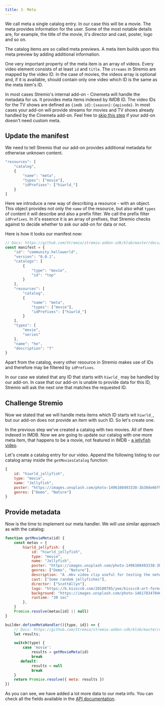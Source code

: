 ```yaml
---
title: 3. Meta
---
```


We call meta a single catalog entry. In our case this will be a movie. The meta provides information for the user. Some of the most notable details are, for example, the title of the movie, it's director and cast, poster, logo and so on.

The catalog items are so called meta previews. A meta item builds upon this meta preview by adding additional information.

One very important property of the meta item is an array of videos. Every video element consists of at least `id` and `title`. The `streams` in Stremio are mapped by the video ID. In the case of movies, the videos array is optional and, if it is available, should contain only one video which ID is the same as the meta item's ID.

In most cases Stremio's internal add-on - Cinemeta will handle the metadata for us. It provides meta items indexed by IMDB ID. The video IDs for the TV shows are defined as `{imdb id}:{season}:{episode}`. In most cases your add-on will provide streams for movies and TV shows already handled by the Cinemeta add-on. Feel free to [skip this step](/stremio-addon-guide/sdk-guide/step4) if your add-on doesn't need custom meta.

## Update the manifest

We need to tell Stremio that our add-on provides additional metadata for otherwise unknown content.

```js
"resources": [
    "catalog",
    {
        "name": "meta",
        "types": ["movie"],
        "idPrefixes": ["hiwrld_"]
    }
]
```

Here we introduce a new way of describing a resource - with an object. This object provides not only the `name` of the resource, but also what `types` of content it will describe and also a prefix filter. We call the prefix filter `idPrefixes`. In it's essence it is an array of prefixes, that Stremio checks against to decide whether to ask our add-on for data or not.

Here is how it looks our manifest now:

```js
// Docs: https://github.com/Stremio/stremio-addon-sdk/blob/master/docs/api/responses/manifest.md
const manifest = {
    "id": "community.helloworld",
    "version": "0.0.1",
    "catalogs": [
        {
            "type": "movie",
            "id": "top"
        }
    ],
    "resources": [
        "catalog",
        {
            "name": "meta",
            "types": ["movie"],
            "idPrefixes": ["hiwrld_"]
        }
    ],
    "types": [
        "movie",
        "series"
    ],
    "name": "he",
    "description": "f"
}
```

Apart from the catalog, every other resource in Stremio makes use of IDs and therefore may be filtered by `idPrefixes`.

In our case we stated that any ID that starts with `hiwrld_` may be handled by our add-on. In case that our add-on is unable to provide data for this ID, Stremio will ask the next one that matches the requested ID.

## Challenge Stremio

Now we stated that we will handle meta items which ID starts wit `hiwrld_`, but our add-on does not provide an item with such ID. So let's create one.

In the previous step we've created a catalog with two movies. All of them indexed in IMDB. Now we are going to update our catalog with one more meta item, that happens to be a movie, not featured in IMDB - [a jellyfish video](http://jell.yfish.us/).

Let's create a catalog entry for our video. Append the following listing to our catalog array inside the `getMoviesCatalog` function:

```js
{
    id: "hiwrld_jellyfish",
    type: "movie",
    name: "Jellyfish",
    poster: "https://images.unsplash.com/photo-1496108493338-3b30de66f9be",
    genres: ["Demo", "Nature"]
}
```

## Provide metadata

Now is the time to implement our meta handler. We will use similar approach as with the catalog:

```js
function getMovieMeta(id) {
    const metas = {
        hiwrld_jellyfish: {
            id: "hiwrld_jellyfish",
            type: "movie",
            name: "Jellyfish",
            poster: "https://images.unsplash.com/photo-1496108493338-3b30de66f9be",
            genres: ["Demo", "Nature"],
            description: "A .mkv video clip useful for testing the network streaming and playback performance of media streamers & HTPCs.",
            cast: ["Some random jellyfishes"],
            director: ["ScottAllyn"],
            logo: "https://b.kisscc0.com/20180705/yee/kisscc0-art-forms-in-nature-jellyfish-recapitulation-theor-jellyfish-5b3dcabcb00692.802484341530776252721.png",
            background: "https://images.unsplash.com/photo-1461783470466-185038239ee3",
            runtime: "30 sec"
        },
    }
    Promise.resolve(metas[id] || null)
}

builder.defineMetaHandler(({type, id}) => {
    // Docs: https://github.com/Stremio/stremio-addon-sdk/blob/master/docs/api/requests/defineMetaHandler.md
    let results;

    switch(type) {
        case 'movie':
            results = getMovieMeta(id)
            break
       default:
            results = null
            break
    }
    return Promise.resolve({ meta: results })
})
```

As you can see, we have added a lot more data to our meta info. You can check all the fields available in the [API documentation](https://github.com/Stremio/stremio-addon-sdk/blob/master/docs/api/responses/meta.md).
